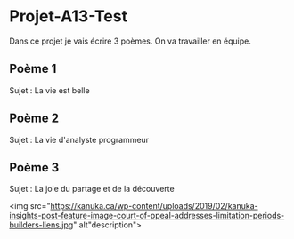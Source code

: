# Projet-A13-Test
Dans ce projet je vais écrire 3 poèmes. On va travailler en équipe.

## Poème 1
Sujet : La vie est belle

## Poème 2
Sujet : La vie d'analyste programmeur

## Poème 3
Sujet : La joie du partage et de la découverte

<img src="https://kanuka.ca/wp-content/uploads/2019/02/kanuka-insights-post-feature-image-court-of-ppeal-addresses-limitation-periods-builders-liens.jpg" alt"description">
